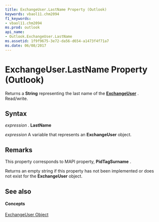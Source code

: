 ```yaml
---
title: ExchangeUser.LastName Property (Outlook)
keywords: vbaol11.chm2094
f1_keywords:
- vbaol11.chm2094
ms.prod: outlook
api_name:
- Outlook.ExchangeUser.LastName
ms.assetid: 1f9f9675-3e72-da56-d654-a1473f4f71a7
ms.date: 06/08/2017
---
```



# ExchangeUser.LastName Property (Outlook)

Returns a  **String** representing the last name of the **[ExchangeUser](Outlook.ExchangeUser.md)** . Read/write.


## Syntax

 _expression_ . **LastName**

 _expression_ A variable that represents an **ExchangeUser** object.


## Remarks

This property corresponds to MAPI property,  **PidTagSurname** .

Returns an empty string if this property has not been implemented or does not exist for the  **ExchangeUser** object.


## See also


#### Concepts


[ExchangeUser Object](Outlook.ExchangeUser.md)

